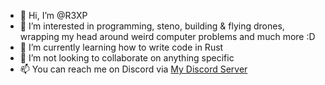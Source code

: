 - 👋 Hi, I’m @R3XP
- 👀 I’m interested in programming, steno, building & flying drones, wrapping my head around weird computer problems and much more :D
- 🌱 I’m currently learning how to write code in Rust
- 💞️ I’m not looking to collaborate on anything specific
- 📫 You can reach me on Discord via [My Discord Server](https://discord.gg/BEtkmtxzsA)

<!---
R3XP/R3XP is a ✨ special ✨ repository because its `README.md` (this file) appears on your GitHub profile.
You can click the Preview link to take a look at your changes.
--->

